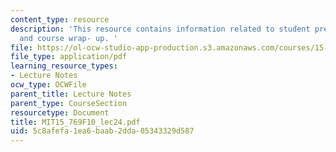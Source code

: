 ```yaml
---
content_type: resource
description: 'This resource contains information related to student presentations
  and course wrap- up. '
file: https://ol-ocw-studio-app-production.s3.amazonaws.com/courses/15-769-operations-strategy-fall-2010/5c8afefa1ea6baab2dda05343329d587_MIT15_769F10_lec24.pdf
file_type: application/pdf
learning_resource_types:
- Lecture Notes
ocw_type: OCWFile
parent_title: Lecture Notes
parent_type: CourseSection
resourcetype: Document
title: MIT15_769F10_lec24.pdf
uid: 5c8afefa-1ea6-baab-2dda-05343329d587
---
```

